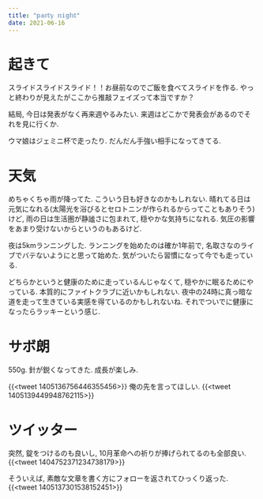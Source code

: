 ```yaml
---
title: "𝕡𝕒𝕣𝕥𝕪 𝕟𝕚𝕘𝕙𝕥"
date: 2021-06-16
---
```


# 起きて
スライドスライドスライド！！お昼前なのでご飯を食べてスライドを作る. やっと終わりが見えたがここから推敲フェイズって本当ですか？

結局, 今日は発表がなく再来週やるみたい. 来週はどこかで発表会があるのでそれを見に行くか.

ウマ娘はジェミニ杯で走ったり. だんだん手強い相手になってきてる.
# 天気
めちゃくちゃ雨が降ってた. こういう日も好きなのかもしれない. 晴れてる日は元気になれる(太陽光を浴びるとセロトニンが作られるからってこともありそう)けど, 雨の日は生活圏が静謐さに包まれて, 穏やかな気持ちになれる. 気圧の影響をあまり受けないからというのもあるけど.

夜は5kmランニングした.
ランニングを始めたのは確か1年前で, 名取さなのライブでバテないようにと思って始めた. 気がついたら習慣になって今でも走っている.

どちらかというと健康のために走っているんじゃなくて, 穏やかに眠るためにやっている. 本質的にファイトクラブに近いかもしれない. 夜中の24時に真っ暗な道を走って生きている実感を得ているのかもしれないね. それでついでに健康になったらラッキーという感じ.
# サボ朗
550g.
針が鋭くなってきた. 成長が楽しみ.

{{<tweet 1405136756446355456>}}
俺の先を言ってほしい.
{{<tweet 1405139449948762115>}}

# ツイッター
突然, 錠をつけるのも良いし, 10月革命への祈りが捧げられてるのも全部良い.
{{<tweet 1404752371234738179>}}

そういえば, 素敵な文章を書く方にフォローを返されてひっくり返った.
{{<tweet 1405137301538152451>}}